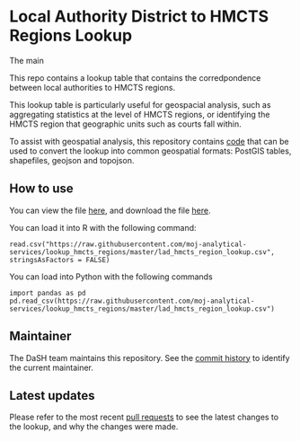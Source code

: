 # Local Authority District to HMCTS Regions Lookup

The main 

This repo contains a lookup table that contains the corredpondence between local authorities to HMCTS regions.  

This lookup table is particularly useful for geospacial analysis, such as aggregating statistics at the level of HMCTS regions, or identifying the HMCTS region that geographic units such as courts fall within.

To assist with geospatial analysis, this repository contains [code](https://github.com/moj-analytical-services/lookup_hmcts_regions/blob/master/How%20to%20produce%20shapefiles%20and%20geojson%20from%20the%20lookup.ipynb) that can be used to convert the lookup into common geospatial formats: PostGIS tables, shapefiles, geojson and topojson.

## How to use

You can view the file [here](https://github.com/moj-analytical-services/lookup_hmcts_regions/blob/master/lad_hmcts_region_lookup.csv), and download the file [here](https://raw.githubusercontent.com/moj-analytical-services/lookup_hmcts_regions/master/lad_hmcts_region_lookup.csv).

You can load it into R with the following command:
```
read.csv("https://raw.githubusercontent.com/moj-analytical-services/lookup_hmcts_regions/master/lad_hmcts_region_lookup.csv", stringsAsFactors = FALSE)
```

You can load into Python with the following commands

```
import pandas as pd 
pd.read_csv(https://raw.githubusercontent.com/moj-analytical-services/lookup_hmcts_regions/master/lad_hmcts_region_lookup.csv")
```

## Maintainer

The DaSH team maintains this repository.  See the [commit history](https://github.com/moj-analytical-services/lookup_hmcts_regions/commits/master) to identify the current maintainer.

## Latest updates

Please refer to the most recent [pull requests](https://github.com/moj-analytical-services/lookup_hmcts_regions/pulls?utf8=%E2%9C%93&q=) to see the latest changes to the lookup, and why the changes were made.
